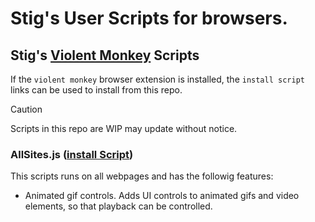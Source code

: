 # Stig's User Scripts for browsers.

## Stig's [Violent Monkey](https://violentmonkey.github.io/) Scripts

If the `violent monkey` browser extension is installed, the `install script` links can be used to install from this repo.

> [!CAUTION] 
> Scripts in this repo are WIP may update without notice.


  ### AllSites.js ([install Script](https://github.com/snielsson/public/raw/refs/heads/main/BrowserUserScripts/AllSites.user.js))

This scripts runs on all webpages and has the followig features:

- Animated gif controls. Adds UI controls to animated gifs and video elements, so that playback can be controlled.
